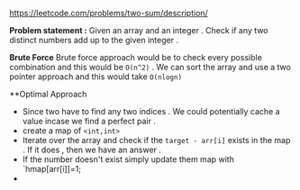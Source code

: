 https://leetcode.com/problems/two-sum/description/

**Problem statement :**
Given an array and an integer . Check if any two distinct numbers add up to the given integer . 


**Brute Force** 
Brute force approach would be to check every possible combination and this would be `O(n^2)` . We can sort the array and use a two pointer approach and this would take `O(nlogn)`

**Optimal Approach 
- Since two have to find any two indices . We could potentially cache a value incase we find a perfect pair . 
- create a map of `<int,int>` 
- Iterate over the array and check if the `target - arr[i]` exists in the map . If it does , then we have an answer . 
- If the number doesn't exist simply update them map with `hmap[arr[i]]=1;
- 